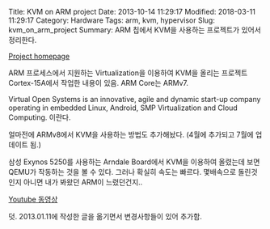 Title: KVM on ARM project
Date: 2013-10-14 11:29:17
Modified: 2018-03-11 11:29:17
Category: Hardware
Tags: arm, kvm, hypervisor
Slug: kvm_on_arm_project
Summary: ARM 칩에서 KVM을 사용하는 프로젝트가 있어서 정리한다.

[Project homepage](http://systems.cs.columbia.edu/projects/kvm-arm/)

ARM 프로세스에서 지원하는 Virtualization을 이용하여 KVM을 올리는 프로젝트 Cortex-15A에서 작업한 내용이 있음. ARM Core는 ARMv7.

Virtual Open Systems is an innovative, agile and dynamic start-up company operating in embedded Linux, Android, SMP Virtualization and Cloud Computing. 이란다.

얼마전에 ARMv8에서 KVM을 사용하는 방법도 추가해놨다. (4월에 추가되고 7월에 업데이트 됨.)

삼성 Exynos 5250를 사용하는 Arndale Board에서 KVM을 이용하여 올렸는데 보면 QEMU가 작동하는 것을 볼 수 있다. 그러나 확실히 속도는 빠르다. 몇배속으로 돌린것인지 아니면 내가 봐왔던 ARM이 느렸던건지..

 [Youtube 동영상](http://youtu.be/yB8bdA2hjYg)

 덧. 2013.01.11에 작성한 글을 옮기면서 변경사항들이 있어 추가함.

